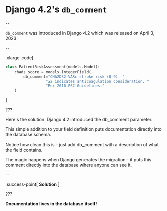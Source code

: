 # Django 4.2's `db_comment`

--

`db_comment` was introduced in Django 4.2 which was released on April 3, 2023

--

.xlarge-code[

```python
class PatientRiskAssessment(models.Model):
    chads_score = models.IntegerField(
        db_comment="CHA2DS2-VASc stroke risk (0-9). "
                  "≥2 indicates anticoagulation consideration. "
                  "Per 2010 ESC Guidelines."
    )
```

]

???

Here's the solution: Django 4.2 introduced the db_comment parameter.

This simple addition to your field definition puts documentation directly into the database schema.

Notice how clean this is - just add db_comment with a description of what the field contains.

The magic happens when Django generates the migration - it puts this comment directly into the database where anyone can see it.


--

.success-point[
**Solution**
]

???

**Documentation lives in the database itself!**

